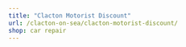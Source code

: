 ```yaml
---
title: "Clacton Motorist Discount"
url: /clacton-on-sea/clacton-motorist-discount/
shop: car repair
---
```

